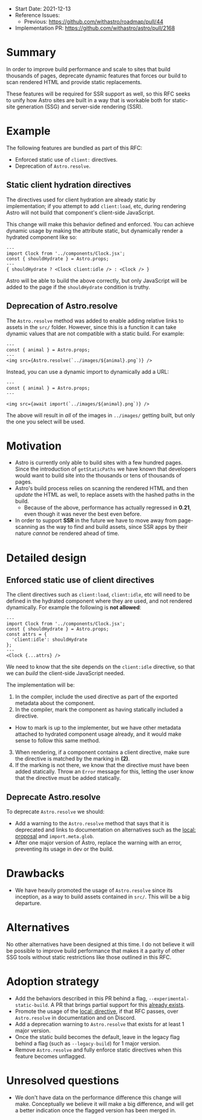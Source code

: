 - Start Date: 2021-12-13
- Reference Issues:
  - Previous: https://github.com/withastro/roadmap/pull/44
- Implementation PR: https://github.com/withastro/astro/pull/2168

# Summary

In order to improve build performance and scale to sites that build thousands of pages, deprecate dynamic features that forces our build to scan rendered HTML and provide static replacements.

These features will be required for SSR support as well, so this RFC seeks to unify how Astro sites are built in a way that is workable both for static-site generation (SSG) and server-side rendering (SSR).

# Example

The following features are bundled as part of this RFC:

- Enforced static use of `client:` directives.
- Deprecation of `Astro.resolve`.

## Static client hydration directives

The directives used for client hydration are already static by implementation; if you attempt to add `client:load`, etc, during rendering Astro will not build that component's client-side JavaScript.

This change will make this behavior defined and enforced. You can achieve dynamic usage by making the attribute static, but dynamically render a hydrated component like so:

```astro
---
import Clock from '../components/Clock.jsx';
const { shouldHydrate } = Astro.props;
---
{ shouldHydrate ? <Clock client:idle /> : <Clock /> }
```

Astro will be able to build the above correctly, but only JavaScript will be added to the page if the `shouldHydrate` condition is truthy.

## Deprecation of Astro.resolve

The `Astro.resolve` method was added to enable adding relative links to assets in the `src/` folder. However, since this is a function it can take dynamic values that are not compatible with a static build. For example:

```astro
---
const { animal } = Astro.props;
---
<img src={Astro.resolve(`../images/${animal}.png`)} />
```

Instead, you can use a dynamic import to dynamically add a URL:

```astro
---
const { animal } = Astro.props;
---

<img src={await import(`../images/${animal}.png`)} />
```

The above will result in _all_ of the images in `../images/` getting built, but only the one you select will be used.

# Motivation

- Astro is currently only able to build sites with a few hundred pages. Since the introduction of `getStaticPaths` we have known that developers would want to build site into the thousands or tens of thousands of pages.
- Astro's build process relies on scanning the rendered HTML and then _update_ the HTML as well, to replace assets with the hashed paths in the build.
  - Because of the above, performance has actually regressed in **0.21**, even though it was never the best even before.
- In order to support **SSR** in the future we have to move away from page-scanning as the way to find and build assets, since SSR apps by their nature _cannot_ be rendered ahead of time.

# Detailed design

## Enforced static use of client directives

The client directives such as `client:load`, `client:idle`, etc will need to be defined in the hydrated component where they are used, and not rendered dynamically. For example the following is **not allowed**:

```astro
---
import Clock from '../components/Clock.jsx';
const { shouldHydrate } = Astro.props;
const attrs = {
  'client:idle': shouldHydrate
};
---
<Clock {...attrs} />
```

We need to know that the site depends on the `client:idle` directive, so that we can _build_ the client-side JavaScript needed.

The implementation will be:

1. In the compiler, include the used directive as part of the exported metadata about the component.
2. In the compiler, mark the component as having statically included a directive.

- How to mark is up to the implementer, but we have other metadata attached to hydrated component usage already, and it would make sense to follow this same method.

3. When rendering, if a component contains a client directive, make sure the directive is matched by the marking in **(2)**.
4. If the marking is not there, we know that the directive must have been added statically. Throw an `Error` message for this, letting the user know that the directive must be added statically.

## Deprecate Astro.resolve

To deprecate `Astro.resolve` we should:

- Add a warning to the `Astro.resolve` method that says that it is deprecated and links to documentation on alternatives such as the [local: proposal](https://github.com/withastro/roadmap/pull/59) and `import.meta.glob`.
- After one major version of Astro, replace the warning with an error, preventing its usage in dev or the build.

# Drawbacks

- We have heavily promoted the usage of `Astro.resolve` since its inception, as a way to build assets contained in `src/`. This will be a big departure.

# Alternatives

No other alternatives have been designed at this time. I do not believe it will be possible to improve build performance that makes it a parity of other SSG tools without static restrictions like those outlined in this RFC.

# Adoption strategy

- Add the behaviors described in this PR behind a flag, `--experimental-static-build`. A PR that brings partial support for this [already exists](https://github.com/withastro/astro/pull/2168).
- Promote the usage of the [local: directive](https://github.com/withastro/roadmap/pull/59), if that RFC passes, over `Astro.resolve` in documentation and on Discord.
- Add a deprecation warning to `Astro.resolve` that exists for at least 1 major version.
- Once the static build becomes the default, leave in the legacy flag behind a flag (such as `--legacy-build`) for 1 major version.
- Remove `Astro.resolve` and fully enforce static directives when this feature becomes unflagged.

# Unresolved questions

- We don't have data on the performance difference this change will make. Conceptually we believe it will make a big difference, and will get a better indication once the flagged version has been merged in.
